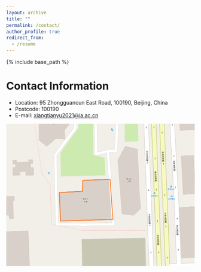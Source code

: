 ```yaml
---
layout: archive
title: ""
permalink: /contact/
author_profile: true
redirect_from:
  - /resume
---
```


{% include base_path %}

Contact Information
======
* Location: 95 Zhongguancun East Road, 100190, Beijing, China
* Postcode: 100190
* E-mail: xiangtianyu2021@ia.ac.cn

<p align="center">
  <a href="https://www.openstreetmap.org/relation/10952564">
    <img src="map.png" alt="Map Image">
  </a>
</p>



